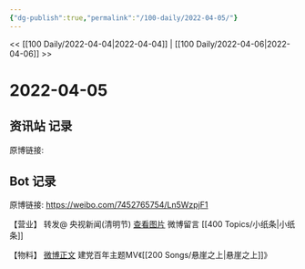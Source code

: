 ```yaml
---
{"dg-publish":true,"permalink":"/100-daily/2022-04-05/"}
---
```



<< [[100 Daily/2022-04-04\|2022-04-04]] | [[100 Daily/2022-04-06\|2022-04-06]] >>

# 2022-04-05

## 资讯站 记录

原博链接:

## Bot 记录

原博链接: https://weibo.com/7452765754/Ln5WzpjF1

【营业】
[](https://weibo.com/detail/4754683635438934) 转发@ 央视新闻(清明节)
[查看图片](https://wx3.sinaimg.cn/large/0088n2Pggy1h0zagqtcgjj30yi075gly.jpg) 微博留言 [](https://weibo.com/detail/4753558354004488) [[400 Topics/小纸条\|小纸条]]

【物料】
[微博正文](https://weibo.com/detail/4641047008774797) 建党百年主题MV《[[200 Songs/悬崖之上\|悬崖之上]]》
